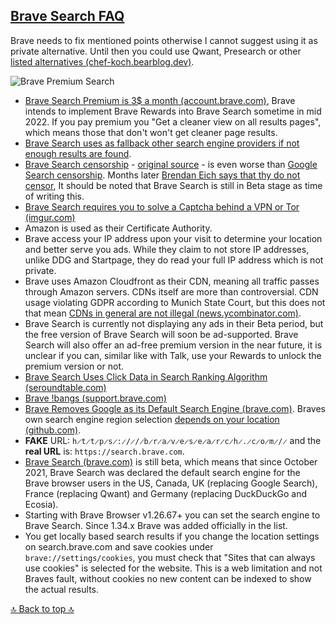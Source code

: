 ## [Brave Search FAQ](#brave-search-faq)

Brave needs to fix mentioned points otherwise I cannot suggest using it as private alternative. Until then you could use Qwant, Presearch or other [listed alternatives (chef-koch.bearblog.dev)](https://chef-koch.bearblog.dev/privacy-tools-list-by-chef-koch/#metasearch-engines).


![Brave Premium Search](https://i.ibb.co/Lvt1tJ6/j0ail2sokac81.png)


- [Brave Search Premium is 3$ a month (account.brave.com)](https://account.brave.com/?intent=checkout&product=search), Brave intends to implement Brave Rewards into Brave Search sometime in mid 2022. If you pay premium you "Get a cleaner view on all results pages", which means those that don't won't get cleaner page results.
- [Brave Search uses as fallback other search engine providers if not enough results are found](https://search.brave.com/help/independence).
- [Brave Search censorship](https://web.archive.org/web/20211202152804/https://imgur.com/a/lkPTFC1) - [original source](https://imgur.com/a/lkPTFC1) - is even worse than [Google Search censorship](https://en.wikipedia.org/wiki/Censorship_by_Google). Months later [Brendan Eich says that thy do not censor](https://twitter.com/brendaneich/status/1501978997860683776), It should be noted that Brave Search is still in Beta stage as time of writing this.
- [Brave Search requires you to solve a Captcha behind a VPN or Tor (imgur.com)](https://imgur.com/8RUS3Vu)
- Amazon is used as their Certificate Authority.
- Brave access your IP address upon your visit to determine your location and better serve you ads. While they claim to not store IP addresses, unlike DDG and Startpage, they do read your full IP address which is not private.
- Brave uses Amazon Cloudfront as their CDN, meaning all traffic passes through Amazon servers. CDNs itself are more than controversial. CDN usage violating GDPR according to Munich State Court, but this does not that mean [CDNs in general are not illegal (news.ycombinator.com)](https://news.ycombinator.com/item?id=30135264).
- Brave Search is currently not displaying any ads in their Beta period, but the free version of Brave Search will soon be ad-supported. Brave Search will also offer an ad-free premium version in the near future, it is unclear if you can, similar like with Talk, use your Rewards to unlock the premium version or not.
- [Brave Search Uses Click Data in Search Ranking Algorithm (seroundtable.com)](https://www.seroundtable.com/brave-search-uses-click-data-ranking-algorithm-32319.html)
- [Brave !bangs (support.brave.com)](https://support.brave.com/hc/en-us/articles/4410152384781)
- [Brave Removes Google as its Default Search Engine (brave.com)](https://brave.com/search-and-web-discovery/). Braves own search engine region selection [depends on your location (github.com)](https://github.com/brave/brave-browser/issues/18331).
- **FAKE** URL: `h̷t̷t̷p̷s̷:̷/̷/̷b̷r̷a̷v̷e̷s̷e̷a̷r̷c̷h̷.̷c̷o̷m̷/̷` and the **real URL** is: `https://search.brave.com`.
- [Brave Search (brave.com)](https://brave.com/brave-search-beta/) is still beta, which means that since October 2021, Brave Search was declared the default search engine for the Brave browser users in the US, Canada, UK (replacing Google Search), France (replacing Qwant) and Germany (replacing DuckDuckGo and Ecosia).
- Starting with Brave Browser v1.26.67+ you can set the search engine to Brave Search. Since 1.34.x Brave was added officially in the list.
- You get locally based search results if you change the location settings on search.brave.com and save cookies under `brave://settings/cookies`, you must check that "Sites that can always use cookies" is selected for the website. This is a web limitation and not Braves fault, without cookies no new content can be indexed to show the actual results.

[🔝 Back to top 🔝](#)
